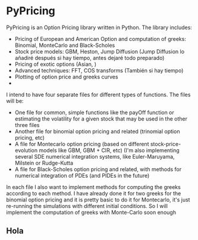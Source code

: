 # PyPricing
PyPricing is an Option Pricing library written in Python. The library includes:

-  Pricing of European and American Option and computation of greeks: Binomial, MonteCarlo and Black-Scholes
-  Stock price models: GBM, Heston, Jump Diffusion (Jump Diffusion lo añadiré después si hay tiempo, antes dejaré todo preparado) 
-  Pricing of exotic options (Asian, )
-  Advanced techniques: FFT, COS transforms (También si hay tiempo)
-  Plotting of option price and greeks curves
- 



I intend to have four separate files for different types of functions. The files will be:
-  One file for common, simple functions like the payOff function or estimating the volatility for a given stock that may be used in the other three files
-  Another file for binomial option pricing and related (trinomial option pricing, etc)
-  A file for Montecarlo option pricing (based on different stock-price-evolution models like GBM, GBM + CIR, etc) (I'm also implementing several SDE numerical integration systems, like Euler-Maruyama, Milstein or Rudge-Kutta
-  A file for Black-Scholes option pricing and related, with methods for numerical integration of PDEs (and PIDEs in the future)

In each file I also want to implement methods for computing the greeks according to each method. I have already done it for two greeks for the binomial option pricing and it is pretty basic to do it for Montecarlo, it's just re-running the simulations with different initial conditions. So I will implement the computation of greeks with Monte-Carlo soon enough

## Hola
